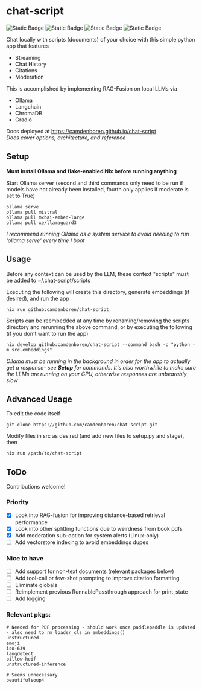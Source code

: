 # chat-script
![Static Badge](https://img.shields.io/badge/Version-1.0-blue)
![Static Badge](https://img.shields.io/badge/Platforms-Linux,_macOS-red)
![Static Badge](https://img.shields.io/badge/Coverage-72%25-green)
![Static Badge](https://img.shields.io/badge/Powered_by_Nix-grey?logo=nixOS&logoColor=white)

Chat locally with scripts (documents) of your choice with this simple python app that features
- Streaming
- Chat History
- Citations
- Moderation

This is accomplished by implementing RAG-Fusion on local LLMs via
- Ollama
- Langchain
- ChromaDB
- Gradio

Docs deployed at https://camdenboren.github.io/chat-script<br>
<i>Docs cover options, architecture, and reference</i>

## Setup
<b>Must install Ollama and flake-enabled Nix before running anything</b>

Start Ollama server (second and third commands only need to be run if models have not already been installed, fourth only applies if moderate is set to True)

    ollama serve
    ollama pull mistral
    ollama pull mxbai-embed-large
    ollama pull xe/llamaguard3

<i>I recommend running Ollama as a system service to avoid needing to run 'ollama serve' every time I boot</i>

## Usage
Before any context can be used by the LLM, these context "scripts" must be added to ~/.chat-script/scripts

Executing the following will create this directory, generate embeddings (if desired), and run the app

    nix run github:camdenboren/chat-script

Scripts can be reembedded at any time by renaming/removing the scripts directory and rerunning the above command, or by executing the following (if you don't want to run the app)

    nix develop github:camdenboren/chat-script --command bash -c "python -m src.embeddings"

<i>Ollama must be running in the background in order for the app to actually get a response- see <b>Setup</b> for commands. It's also worthwhile to make sure the LLMs are running on your GPU, otherwise responses are unbearably slow</i>

## Advanced Usage
To edit the code itself

    git clone https://github.com/camdenboren/chat-script.git

Modify files in src as desired (and add new files to setup.py and stage), then

    nix run /path/to/chat-script

## ToDo
Contributions welcome!

### Priority
- [x] Look into RAG-fusion for improving distance-based retrieval performance
- [x] Look into other splitting functions due to weirdness from book pdfs
- [x] Add moderation sub-option for system alerts (Linux-only)
- [ ] Add vectorstore indexing to avoid embeddings dupes

### Nice to have
- [ ] Add support for non-text documents (relevant packages below)
- [ ] Add tool-call or few-shot prompting to improve citation formatting
- [ ] Eliminate globals
- [ ] Reimplement previous RunnablePassthrough approach for print_state
- [ ] Add logging

### Relevant pkgs:

    # Needed for PDF processing - should work once paddlepaddle is updated - also need to rm loader_cls in embeddings()
    unstructured
    emoji
    iso-639
    langdetect
    pillow-heif
    unstructured-inference

    # Seems unnecessary
    beautifulsoup4
</details>